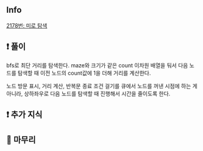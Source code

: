 ## Info

<a href="https://www.acmicpc.net/problem/2178" rel="nofollow">2178번: 미로 탐색</a>

## ❗ 풀이
bfs로 최단 거리를 탐색한다. maze와 크기가 같은 count 이차원 배열을 둬서 다음 노드를 탐색할 때 이전 노드의 count값에 1을 더해 거리를 계산한다.

노드 방문 표시, 거리 계산, 반복문 종료 조건 걸기를 큐에서 노드를 꺼낸 시점에 하는 게 아니라, 상하좌우로 다음 노드를 탐색할 때 진행해서 시간을 줄이도록 한다.

## ❗ 추가 지식

## 🙂 마무리